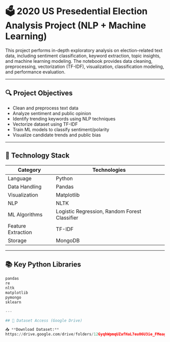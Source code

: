 # 🗳️ 2020 US Presedential Election Analysis Project (NLP + Machine Learning)

This project performs in-depth exploratory analysis on election-related text data, including sentiment classification, keyword extraction, topic insights, and machine learning modeling. The notebook provides data cleaning, preprocessing, vectorization (TF-IDF), visualization, classification modeling, and performance evaluation.

---

## 🔍 Project Objectives

- Clean and preprocess text data
- Analyze sentiment and public opinion
- Identify trending keywords using NLP techniques
- Vectorize dataset using TF-IDF
- Train ML models to classify sentiment/polarity
- Visualize candidate trends and public bias

---

## 🧰 Technology Stack

| Category | Technologies |
|---------|--------------|
| Language | Python |
| Data Handling | Pandas |
| Visualization | Matplotlib |
| NLP | NLTK |
| ML Algorithms | Logistic Regression, Random Forest Classifier |
| Feature Extraction | TF-IDF |
| Storage | MongoDB |

---

## 📚 Key Python Libraries

```python
pandas
re
nltk
matplotlib
pymongo
sklearn

---

## 🔗 Dataset Access (Google Drive)

📥 **Download Dataset:**  
https://drive.google.com/drive/folders/12GyqhWpmqUZafHaL7eu06U3ie_FMeagD


